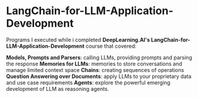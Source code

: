# LangChain-for-LLM-Application-Development

Programs I executed while i completed **DeepLearning.AI's LangChain-for-LLM-Application-Development** course that covered:

 **Models, Prompts and Parsers**: calling LLMs, providing prompts and parsing the response
 **Memories for LLMs**: memories to store conversations and manage limited context space
 **Chains**: creating sequences of operations
 **Question Answering over Documents**: apply LLMs to your proprietary data and use case requirements
 **Agents**: explore the powerful emerging development of LLM as reasoning agents.
